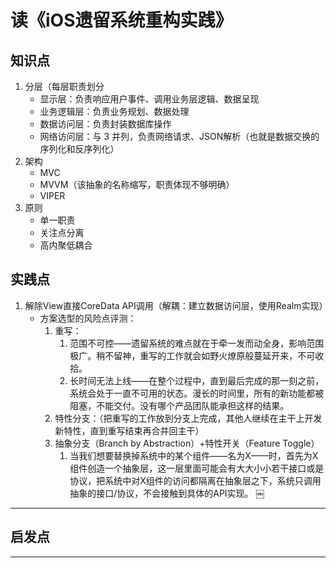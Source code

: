 # 读《iOS遗留系统重构实践》

## 知识点

1. 分层（每层职责划分
   * 显示层：负责响应用户事件、调用业务层逻辑、数据呈现
   * 业务逻辑层：负责业务规划、数据处理
   * 数据访问层：负责封装数据库操作
   * 网络访问层：与 3 并列，负责网络请求、JSON解析（也就是数据交换的序列化和反序列化）
2. 架构
   * MVC
   * MVVM（该抽象的名称缩写，职责体现不够明确）
   * VIPER
3. 原则
   * 单一职责
   * 关注点分离
   * 高内聚低耦合

## 实践点

1. 解除View直接CoreData API调用（解耦：建立数据访问层，使用Realm实现）
    * 方案选型的风险点评测：
        1. 重写：
            1. 范围不可控——遗留系统的难点就在于牵一发而动全身，影响范围极广。稍不留神，重写的工作就会如野火燎原般蔓延开来，不可收拾。
            2. 长时间无法上线——在整个过程中，直到最后完成的那一刻之前，系统会处于一直不可用的状态。漫长的时间里，所有的新功能都被阻塞，不能交付。没有哪个产品团队能承担这样的结果。
        2. 特性分支：（把重写的工作放到分支上完成，其他人继续在主干上开发新特性，直到重写结束再合并回主干）
        3. 抽象分支（Branch by Abstraction）+特性开关（Feature Toggle）
            1. 当我们想要替换掉系统中的某个组件——名为X——时，首先为X组件创造一个抽象层，这一层里面可能会有大大小小若干接口或是协议，把系统中对X组件的访问都隔离在抽象层之下，系统只调用抽象的接口/协议，不会接触到具体的API实现。
￼

-------------------

## 启发点


---------

[1]: http://www.infoq.com/cn/articles/ios-legacy-codebase-refactor
[2]: https://github.com/jmcmanus/pagedown-extra "Pagedown Extra"
